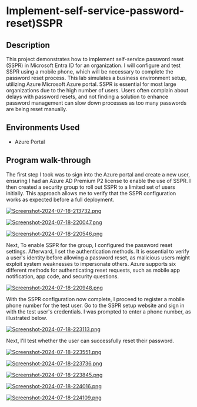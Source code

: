 # Implement-self-service-password-reset)SSPR
## Description
This project demonstrates how to implement self-service password reset (SSPR) in Microsoft Entra ID for an organization. I will configure and test SSPR using a mobile phone, which will be necessary to complete the password reset process. This lab simulates a business environment setup, utilizing Azure Microsoft Azure portal. SSPR is essential for most large organizations due to the high number of users. Users often complain about delays with password resets, and not finding a solution to enhance password management can slow down processes as too many passwords are being reset manually.

## Environments Used
  + Azure Portal
## Program walk-through
The first step I took was to sign into the Azure portal and create a new user, ensuring I had an Azure AD Premium P2 license to enable the use of SSPR. I then created a security group to roll out SSPR to a limited set of users initially. This approach allows me to verify that the SSPR configuration works as expected before a full deployment.


[![Screenshot-2024-07-18-213732.png](https://i.postimg.cc/5ttdqwnV/Screenshot-2024-07-18-213732.png)](https://postimg.cc/87x0Tf2K)

[![Screenshot-2024-07-18-220047.png](https://i.postimg.cc/mrQ4rbXc/Screenshot-2024-07-18-220047.png)](https://postimg.cc/Jy4v6WWm)

[![Screenshot-2024-07-18-220546.png](https://i.postimg.cc/L4Qc2Y9C/Screenshot-2024-07-18-220546.png)](https://postimg.cc/K4Lq5YgB)

Next, To enable SSPR for the group, I configured the password reset settings. Afterward, I set the authentication methods. It is essential to verify a user's identity before allowing a password reset, as malicious users might exploit system weaknesses to impersonate others. Azure supports six different methods for authenticating reset requests, such as mobile app notification, app code, and security questions.

[![Screenshot-2024-07-18-220948.png](https://i.postimg.cc/9MMLnb7W/Screenshot-2024-07-18-220948.png)](https://postimg.cc/67kV7dcS)

With the SSPR configuration now complete, I proceed to register a mobile phone number for the test user. Go to the SSPR setup website and sign in with the test user's credentials. I was prompted to enter a phone number, as illustrated below.

[![Screenshot-2024-07-18-223113.png](https://i.postimg.cc/d1pgRpxM/Screenshot-2024-07-18-223113.png)](https://postimg.cc/DJQCnjh5)

Next, I'll test whether the user can successfully reset their password.

[![Screenshot-2024-07-18-223551.png](https://i.postimg.cc/QC7wfm2F/Screenshot-2024-07-18-223551.png)](https://postimg.cc/1V9vtG5S)

[![Screenshot-2024-07-18-223736.png](https://i.postimg.cc/rFS7WhGb/Screenshot-2024-07-18-223736.png)](https://postimg.cc/Wh19cwH6)

[![Screenshot-2024-07-18-223845.png](https://i.postimg.cc/43F0ZjZK/Screenshot-2024-07-18-223845.png)](https://postimg.cc/QB1mJ4Fs)

[![Screenshot-2024-07-18-224016.png](https://i.postimg.cc/qq2DsRKn/Screenshot-2024-07-18-224016.png)](https://postimg.cc/30JZ73nJ)

[![Screenshot-2024-07-18-224109.png](https://i.postimg.cc/66ZPJHP3/Screenshot-2024-07-18-224109.png)](https://postimg.cc/Z0TH6L4t)

